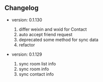 ## Changelog

- version: 0.1.130
  1. differ weixin and wxid for Contact
  2. auto accept friend request
  3. deprecated some method for sync data
  4. refactor

- version: 0.1.129
  1. sync room list info
  2. sync room info
  3. sync contact info

